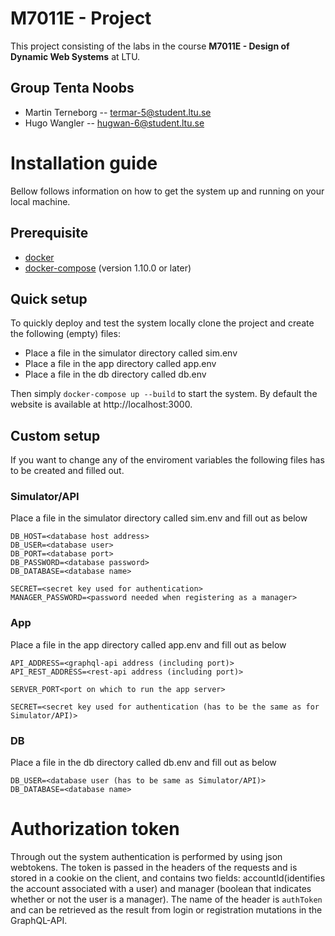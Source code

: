 # M7011E - Project
This project consisting of the labs in the course **M7011E - Design of Dynamic Web Systems** at LTU.
## Group Tenta Noobs
- Martin Terneborg -- termar-5@student.ltu.se
- Hugo Wangler -- hugwan-6@student.ltu.se

# Installation guide
Bellow follows information on how to get the system up and running on your local machine.

## Prerequisite
- [docker](https://docs.docker.com/install/)
- [docker-compose](https://docs.docker.com/compose/install/) (version 1.10.0 or later)

## Quick setup
To quickly deploy and test the system locally clone the project and create the following (empty) files:
- Place a file in the simulator directory called sim.env
- Place a file in the app directory called app.env
- Place a file in the db directory called db.env

Then simply `docker-compose up --build` to start the system. By default the website is available at http://localhost:3000.

## Custom setup
If you want to change any of the enviroment variables the following files has to be created and filled out.
### Simulator/API
Place a file in the simulator directory called sim.env and fill out as below
```
DB_HOST=<database host address>
DB_USER=<database user>
DB_PORT=<database port>
DB_PASSWORD=<database password>
DB_DATABASE=<database name>

SECRET=<secret key used for authentication>
MANAGER_PASSWORD=<password needed when registering as a manager>
```

### App
Place a file in the app directory called app.env and fill out as below
```
API_ADDRESS=<graphql-api address (including port)>
API_REST_ADDRESS=<rest-api address (including port)>

SERVER_PORT<port on which to run the app server>

SECRET=<secret key used for authentication (has to be the same as for Simulator/API)>
```

### DB
Place a file in the db directory called db.env and fill out as below
```
DB_USER=<database user (has to be same as Simulator/API)>
DB_DATABASE=<database name>
```

# Authorization token
Through out the system authentication is performed by using json webtokens. The token is passed in the headers of the requests and is stored in a cookie on the client, and contains two fields: accountId(identifies the account associated with a user) and manager (boolean that indicates whether or not the user is a manager). The name of the header is `authToken` and can be retrieved as the result from login or registration mutations in the GraphQL-API.
